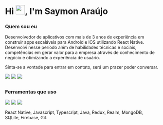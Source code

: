 <h1 >Hi <img src="https://raw.githubusercontent.com/kaueMarques/kaueMarques/master/hi.gif" width="30px">, I'm Saymon Araújo</h1>
  
<h3 >Quem sou eu</h3>

<p>
Desenvolvedor de aplicativos com mais de 3 anos de experiência em construir apps escaláveis para Android e IOS utilizando React Native. Desenvolvi nesse período além de habilidades técnicas e sociais, competências em gerar valor para a empresa através de conhecimento de negócio e otimizando a experiência de usuário.
</p>
  
  
<div>
 <p> Sinta-se a vontade para entrar em contato, será um prazer poder conversar.</p>
  <a href="https://www.linkedin.com/in/saymon-araujo/" target="_blank"><img src="https://img.shields.io/badge/LinkedIn-0077B5?style=for-the-badge&logo=linkedin&logoColor=white" target="_blank"></a>
  <a href="mailto:saymonbrandon@gmail.com?subject=Hello%20Saymon,%20From%20Github"><img src="https://img.shields.io/badge/gmail-%23D14836.svg?&style=for-the-badge&logo=gmail&logoColor=white" /></a>
  <a href="https://t.me/saymon_araujo_dev"><img src="https://img.shields.io/badge/Telegram-2CA5E0?style=for-the-badge&logo=telegram&logoColor=white" /></a>&nbsp;&nbsp;&nbsp;&nbsp;
</div>
  
##
  <h3 >Ferramentas que uso</h3>
<p >
  <img src="https://img.shields.io/badge/react_native-%2320232a.svg?style=for-the-badge&logo=react&logoColor=%2361DAFB" />
  <img src="https://img.shields.io/badge/redux-%23593d88.svg?style=for-the-badge&logo=redux&logoColor=white" />
  <img src="https://img.shields.io/badge/typescript-%23007ACC.svg?style=for-the-badge&logo=typescript&logoColor=white" />&nbsp;&nbsp;
</p>
<p >React Native, Javascript, Typescript, Java, Redux, Realm, MongoDB, SQLite, Firebase, Git.</p>
</div>
